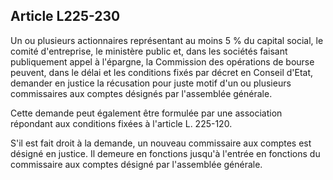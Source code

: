 Article L225-230
----
Un ou plusieurs actionnaires représentant au moins 5 % du capital social, le
comité d'entreprise, le ministère public et, dans les sociétés faisant
publiquement appel à l'épargne, la Commission des opérations de bourse peuvent,
dans le délai et les conditions fixés par décret en Conseil d'Etat, demander en
justice la récusation pour juste motif d'un ou plusieurs commissaires aux
comptes désignés par l'assemblée générale.

Cette demande peut également être formulée par une association répondant aux
conditions fixées à l'article L. 225-120.

S'il est fait droit à la demande, un nouveau commissaire aux comptes est désigné
en justice. Il demeure en fonctions jusqu'à l'entrée en fonctions du commissaire
aux comptes désigné par l'assemblée générale.

